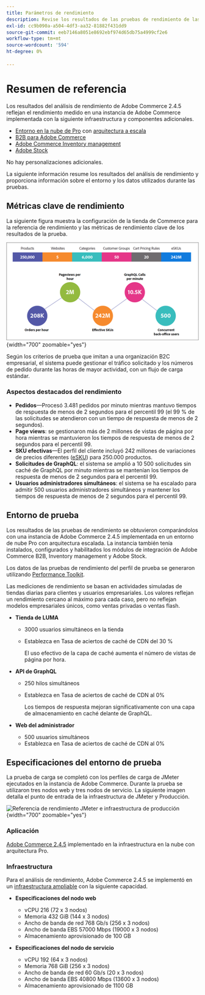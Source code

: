 ```yaml
---
title: Parámetros de rendimiento
description: Revise los resultados de las pruebas de rendimiento de las implementaciones de Adobe Commerce alojadas en la infraestructura de la nube de Adobe.
exl-id: cc9b090a-a504-4df3-aa32-81882f431dd9
source-git-commit: eeb7146a8051e8692ebf974d65db75a4999cf2e6
workflow-type: tm+mt
source-wordcount: '594'
ht-degree: 0%

---
```


# Resumen de referencia

Los resultados del análisis de rendimiento de Adobe Commerce 2.4.5 reflejan el rendimiento medido en una instancia de Adobe Commerce implementada con la siguiente infraestructura y componentes adicionales.
- [Entorno en la nube de Pro](https://experienceleague.adobe.com/docs/commerce-cloud-service/user-guide/architecture/pro-architecture.html) con [arquitectura a escala](https://experienceleague.adobe.com/docs/commerce-cloud-service/user-guide/architecture/scaled-architecture.html)
- [B2B para Adobe Commerce](https://experienceleague.adobe.com/docs/commerce-admin/b2b/introduction.html)
- [Adobe Commerce Inventory management](https://experienceleague.adobe.com/docs/commerce-admin/inventory/introduction.html)
- [Adobe Stock](https://experienceleague.adobe.com/docs/commerce-admin/content-design/media/adobe-stock/adobe-stock.html)

No hay personalizaciones adicionales.

La siguiente información resume los resultados del análisis de rendimiento y proporciona información sobre el entorno y los datos utilizados durante las pruebas.

## Métricas clave de rendimiento

La siguiente figura muestra la configuración de la tienda de Commerce para la referencia de rendimiento y las métricas de rendimiento clave de los resultados de la prueba.

![Referencia de rendimiento JMeter e infraestructura de producción](../../../assets/performance/images/performance-benchmark-kpis-245-cloud.png){width="700" zoomable="yes"}

Según los criterios de prueba que imitan a una organización B2C empresarial, el sistema puede gestionar el tráfico solicitado y los números de pedido durante las horas de mayor actividad, con un flujo de carga estándar.

### Aspectos destacados del rendimiento

- **Pedidos**—Procesó 3.481 pedidos por minuto mientras mantuvo tiempos de respuesta de menos de 2 segundos para el percentil 99 (el 99 % de las solicitudes se atendieron con un tiempo de respuesta de menos de 2 segundos).
- **Page views**: se gestionaron más de 2 millones de vistas de página por hora mientras se mantuvieron los tiempos de respuesta de menos de 2 segundos para el percentil 99.
- **SKU efectivas**—El perfil del cliente incluyó 242 millones de variaciones de precios diferentes (<a href="https://experienceleague.adobe.com/docs/commerce-operations/implementation-playbook/best-practices/planning/product-sku-limits.html">eSKU</a>) para 250.000 productos.
- **Solicitudes de GraphQL**: el sistema se amplió a 10 500 solicitudes sin caché de GraphQL por minuto mientras se mantenían los tiempos de respuesta de menos de 2 segundos para el percentil 99.
- **Usuarios administradores simultáneos**: el sistema se ha escalado para admitir 500 usuarios administradores simultáneos y mantener los tiempos de respuesta de menos de 2 segundos para el percentil 99.

## Entorno de prueba

Los resultados de las pruebas de rendimiento se obtuvieron comparándolos con una instancia de Adobe Commerce 2.4.5 implementada en un entorno de nube Pro con arquitectura escalada. La instancia también tenía instalados, configurados y habilitados los módulos de integración de Adobe Commerce B2B, Inventory management y Adobe Stock.

Los datos de las pruebas de rendimiento del perfil de prueba se generaron utilizando <a href="https://experienceleague.adobe.com/docs/commerce-operations/configuration-guide/cli/generate-data.html">Performance Toolkit</a>.

Las mediciones de rendimiento se basan en actividades simuladas de tiendas diarias para clientes y usuarios empresariales. Los valores reflejan un rendimiento cercano al máximo para cada caso, pero no reflejan modelos empresariales únicos, como ventas privadas o ventas flash.

- **Tienda de LUMA**
   - 3000 usuarios simultáneos en la tienda
   - Establezca en Tasa de aciertos de caché de CDN del 30 %

      El uso efectivo de la capa de caché aumenta el número de vistas de página por hora.

- **API de GraphQL**
   - 250 hilos simultáneos
   - Establezca en Tasa de aciertos de caché de CDN al 0%

      Los tiempos de respuesta mejoran significativamente con una capa de almacenamiento en caché delante de GraphQL.

- **Web del administrador**
   - 500 usuarios simultáneos
   - Establezca en Tasa de aciertos de caché de CDN al 0%

## Especificaciones del entorno de prueba

La prueba de carga se completó con los perfiles de carga de JMeter ejecutados en la instancia de Adobe Commerce. Durante la prueba se utilizaron tres nodos web y tres nodos de servicio. La siguiente imagen detalla el punto de entrada de la infraestructura de JMeter y Producción.

![Referencia de rendimiento JMeter e infraestructura de producción](https://git.corp.adobe.com/storage/user/43354/files/4d801e3e-96b7-4193-b94f-12571263b495){width="700" zoomable="yes"}

### Aplicación

<a href="https://experienceleague.adobe.com/docs/commerce-operations/release/notes/adobe-commerce/2-4-5.html">Adobe Commerce 2.4.5</a> implementado en la infraestructura en la nube con arquitectura Pro.

### Infraestructura

Para el análisis de rendimiento, Adobe Commerce 2.4.5 se implementó en un [infraestructura ampliable](https://experienceleague.adobe.com/docs/commerce-cloud-service/user-guide/architecture/scaled-architecture.html) con la siguiente capacidad.

- **Especificaciones del nodo web**
   - vCPU 216 (72 x 3 nodos)
   - Memoria 432 GiB (144 x 3 nodos)
   - Ancho de banda de red 768 Gb/s (256 x 3 nodos)
   - Ancho de banda EBS 57000 Mbps (19000 x 3 nodos)
   - Almacenamiento aprovisionado de 100 GB

- **Especificaciones del nodo de servicio**
   - vCPU 192 (64 x 3 nodos)
   - Memoria 768 GiB (256 x 3 nodos)
   - Ancho de banda de red 60 Gb/s (20 x 3 nodos)
   - Ancho de banda EBS 40800 Mbps (13600 x 3 nodos)
   - Almacenamiento aprovisionado de 1100 GB
